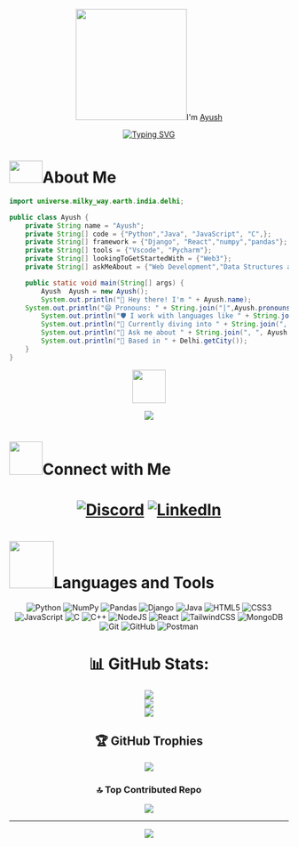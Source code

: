 <div align="center">
<p><img src= "https://media2.giphy.com/media/v1.Y2lkPTc5MGI3NjExZWM1YXh3MmQ2dXE2bzFjazJrdWV4YjJ1cHZ0M29yZDMzcGwyc250YSZlcD12MV9pbnRlcm5hbF9naWZfYnlfaWQmY3Q9cw/2BvIUXHgd5ys6xPLNB/giphy.webp" width="200px" height="200px">I'm <a href="https://github.com/ayushgupta704">Ayush</h4></p>

<a href="https://git.io/typing-svg"><img src="https://readme-typing-svg.demolab.com?font=Fira+Code&pause=1000&vCenter=true&width=435&lines=I+am+tech+enthusiast%2C+explorer;and+passionate+about+solving+problems;++++++++++through+code" alt="Typing SVG" /></a>

</div>
<h1><img src= "https://media2.giphy.com/media/v1.Y2lkPTc5MGI3NjExbzd0b210aDZza2E3emFzNjR0ZDlyNDhtcXIwcDhnZDNqNXNhd294eCZlcD12MV9pbnRlcm5hbF9naWZfYnlfaWQmY3Q9cw/93lywvXdUlArzhrASa/giphy.webp" width="60px" height="40px">About Me</h1>

```java
import universe.milky_way.earth.india.delhi;

public class Ayush {
    private String name = "Ayush";
    private String[] code = {"Python","Java", "JavaScript", "C",};
    private String[] framework = {"Django", "React","numpy","pandas"};
    private String[] tools = {"Vscode", "Pycharm"};
    private String[] lookingToGetStartedWith = {"Web3"};
    private String[] askMeAbout = {"Web Development","Data Structures and Algorthims","Machine Learning"};

    public static void main(String[] args) {
        Ayush  Ayush = new Ayush();
        System.out.println("👋 Hey there! I'm " + Ayush.name);
	System.out.println("😄 Pronouns: " + String.join("|",Ayush.pronouns);
        System.out.println("🛡️ I work with languages like " + String.join(", ", Ayush.code));
        System.out.println("🚀 Currently diving into " + String.join(", ", Ayush.lookingToGetStartedWith));
        System.out.println("💬 Ask me about " + String.join(", ", Ayush.askMeAbout));
        System.out.println("📍 Based in " + Delhi.getCity());
    }
}
```


<div align="center">

<img src= "https://media.giphy.com/media/qbvNxAZvXNErSHbEEV/giphy.gif" width="60" height="60px">

![](https://quotes-github-readme.vercel.app/api?type=horizontal&theme=merko)

</div>
 
<h1><img src= "https://media2.giphy.com/media/v1.Y2lkPTc5MGI3NjExajVzMzcwb2NqMW9qeXJnbXdmMGlhOHAwN3kwdThhMDZtdzhpejc5bCZlcD12MV9pbnRlcm5hbF9naWZfYnlfaWQmY3Q9cw/WnwVJT0hMsLzpvoLuq/giphy.webp" width="60" height="60px">Connect with Me<h1>


<div align="center">

[![Discord](https://img.shields.io/badge/Discord-%237289DA.svg?logo=discord&logoColor=white)](https://discord.gg/https://discord.com/channels/@me) [![LinkedIn](https://img.shields.io/badge/LinkedIn-%230077B5.svg?logo=linkedin&logoColor=white)](https://linkedin.com/in/https://www.linkedin.com/in/ayush-gupta-85a7262bb/) 

</div>


	
<h1><img src="https://media4.giphy.com/media/v1.Y2lkPTc5MGI3NjExMjFlbHNybjlsajU0M3p2bHpwNWJ0azdseXQzNnlidWF3bnEycWg4cyZlcD12MV9pbnRlcm5hbF9naWZfYnlfaWQmY3Q9cw/cOKtRJSMKgHWxKrHod/giphy.webp" width="80px" height="85px">Languages and Tools</h1>

<div align="center">
	
![Python](https://img.shields.io/badge/python-3670A0?style=plastic&logo=python&logoColor=ffdd54) ![NumPy](https://img.shields.io/badge/numpy-%23013243.svg?style=plastic&logo=numpy&logoColor=white) ![Pandas](https://img.shields.io/badge/pandas-%23150458.svg?style=plastic&logo=pandas&logoColor=white) ![Django](https://img.shields.io/badge/django-%23092E20.svg?style=plastic&logo=django&logoColor=white) ![Java](https://img.shields.io/badge/java-%23ED8B00.svg?style=plastic&logo=openjdk&logoColor=white) ![HTML5](https://img.shields.io/badge/html5-%23E34F26.svg?style=plastic&logo=html5&logoColor=white) ![CSS3](https://img.shields.io/badge/css3-%231572B6.svg?style=plastic&logo=css3&logoColor=white) ![JavaScript](https://img.shields.io/badge/javascript-%23323330.svg?style=plastic&logo=javascript&logoColor=%23F7DF1E) ![C](https://img.shields.io/badge/c-%2300599C.svg?style=plastic&logo=c&logoColor=white) ![C++](https://img.shields.io/badge/c++-%2300599C.svg?style=plastic&logo=c%2B%2B&logoColor=white) ![NodeJS](https://img.shields.io/badge/node.js-6DA55F?style=plastic&logo=node.js&logoColor=white) ![React](https://img.shields.io/badge/react-%2320232a.svg?style=plastic&logo=react&logoColor=%2361DAFB) ![TailwindCSS](https://img.shields.io/badge/tailwindcss-%2338B2AC.svg?style=plastic&logo=tailwind-css&logoColor=white) ![MongoDB](https://img.shields.io/badge/MongoDB-%234ea94b.svg?style=plastic&logo=mongodb&logoColor=white) ![Git](https://img.shields.io/badge/git-%23F05033.svg?style=plastic&logo=git&logoColor=white) ![GitHub](https://img.shields.io/badge/github-%23121011.svg?style=plastic&logo=github&logoColor=white) ![Postman](https://img.shields.io/badge/Postman-FF6C37?style=plastic&logo=postman&logoColor=white)

# 📊 GitHub Stats:
![](https://github-readme-stats.vercel.app/api?username=ayushgupta704&theme=codeSTACKr&hide_border=false&include_all_commits=false&count_private=false)<br/>
![](https://github-readme-streak-stats.herokuapp.com/?user=ayushgupta704&theme=codeSTACKr&hide_border=false)<br/>
![](https://github-readme-stats.vercel.app/api/top-langs/?username=ayushgupta704&theme=codeSTACKr&hide_border=false&include_all_commits=false&count_private=false&layout=compact)

## 🏆 GitHub Trophies
![](https://github-profile-trophy.vercel.app/?username=ayushgupta704&theme=gruvbox&no-frame=false&no-bg=true&margin-w=4)




### 🔝 Top Contributed Repo
![](https://github-contributor-stats.vercel.app/api?username=ayushgupta704&limit=5&theme=codeSTACKr&combine_all_yearly_contributions=true)

---
[![](https://visitcount.itsvg.in/api?id=ayushgupta704&icon=2&color=7)](https://visitcount.itsvg.in)
</div>
<!-- Proudly created with GPRM ( https://gprm.itsvg.in ) -->

